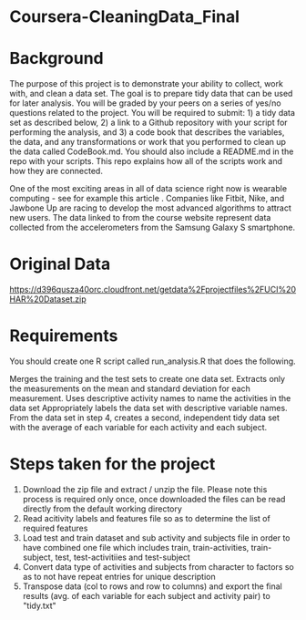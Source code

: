 # Coursera-CleaningData_Final

# Background 
The purpose of this project is to demonstrate your ability to collect, work with, and clean a data set. The goal is to prepare tidy data that can be used for later analysis. You will be graded by your peers on a series of yes/no questions related to the project. You will be required to submit: 1) a tidy data set as described below, 2) a link to a Github repository with your script for performing the analysis, and 3) a code book that describes the variables, the data, and any transformations or work that you performed to clean up the data called CodeBook.md. You should also include a README.md in the repo with your scripts. This repo explains how all of the scripts work and how they are connected.

One of the most exciting areas in all of data science right now is wearable computing - see for example this article . Companies like Fitbit, Nike, and Jawbone Up are racing to develop the most advanced algorithms to attract new users. The data linked to from the course website represent data collected from the accelerometers from the Samsung Galaxy S smartphone. 

# Original Data
https://d396qusza40orc.cloudfront.net/getdata%2Fprojectfiles%2FUCI%20HAR%20Dataset.zip


# Requirements 
You should create one R script called run_analysis.R that does the following.

Merges the training and the test sets to create one data set.
Extracts only the measurements on the mean and standard deviation for each measurement.
Uses descriptive activity names to name the activities in the data set
Appropriately labels the data set with descriptive variable names.
From the data set in step 4, creates a second, independent tidy data set with the average of each variable for each activity and each subject.

# Steps taken for the project
1. Download the zip file and extract / unzip the file. Please note this process is required only once, once downloaded the files can be read directly from the default working directory
2. Read acitivity labels and features file so as to determine the list of required features
3. Load test and train dataset and sub activity and subjects file in order to have combined one file which includes train, train-activities, train-subject, test, test-activitiies and test-subject
4. Convert data type of activities and subjects from character to factors so as to not have repeat entries for unique description
5. Transpose data (col to rows and row to columns) and export the final results (avg. of each variable for each subject and activity pair) to "tidy.txt"
